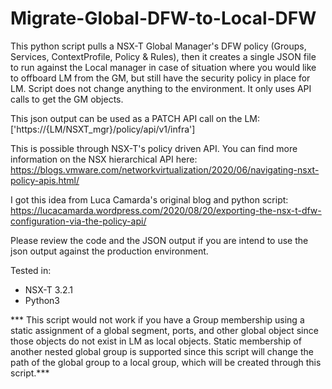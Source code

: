 # Migrate-Global-DFW-to-Local-DFW

This python script pulls a NSX-T Global Manager's DFW policy (Groups, Services, ContextProfile, Policy & Rules), then it creates a single JSON file to run against the Local manager in case of situation where you would like to offboard LM from the GM, but still have the security policy in place for LM. Script does not change anything to the environment. It only uses API calls to get the GM objects.

This json output can be used as a PATCH API call on the LM: ['https://{LM/NSXT_mgr}/policy/api/v1/infra']

This is possible through NSX-T's policy driven API. You can find more information on the NSX hierarchical API here: https://blogs.vmware.com/networkvirtualization/2020/06/navigating-nsxt-policy-apis.html/

I got this idea from Luca Camarda's original blog and python script: https://lucacamarda.wordpress.com/2020/08/20/exporting-the-nsx-t-dfw-configuration-via-the-policy-api/

Please review the code and the JSON output if you are intend to use the json output against the production environment.

Tested in:
- NSX-T 3.2.1
- Python3

*** This script would not work if you have a Group membership using a static assignment of a global segment, ports, and other global object since those objects do not exist in LM as local objects. Static membership of another nested global group is supported since this script will change the path of the global group to a local group, which will be created through this script.*** 

